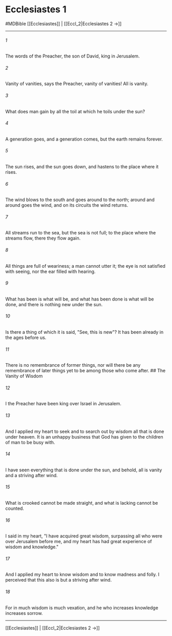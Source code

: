 # Ecclesiastes 1
#MDBible
[[Ecclesiastes]] | [[Eccl_2|Ecclesiastes 2 →]]

***

###### 1 

The words of the Preacher, the son of David, king in Jerusalem. 

###### 2 

Vanity of vanities, says the Preacher, vanity of vanities! All is vanity. 

###### 3 

What does man gain by all the toil at which he toils under the sun? 

###### 4 

A generation goes, and a generation comes, but the earth remains forever. 

###### 5 

The sun rises, and the sun goes down, and hastens to the place where it rises. 

###### 6 

The wind blows to the south and goes around to the north; around and around goes the wind, and on its circuits the wind returns. 

###### 7 

All streams run to the sea, but the sea is not full; to the place where the streams flow, there they flow again. 

###### 8 

All things are full of weariness; a man cannot utter it; the eye is not satisfied with seeing, nor the ear filled with hearing. 

###### 9 

What has been is what will be, and what has been done is what will be done, and there is nothing new under the sun. 

###### 10 

Is there a thing of which it is said, "See, this is new"? It has been already in the ages before us. 

###### 11 

There is no remembrance of former things, nor will there be any remembrance of later things yet to be among those who come after. ## The Vanity of Wisdom 

###### 12 

I the Preacher have been king over Israel in Jerusalem. 

###### 13 

And I applied my heart to seek and to search out by wisdom all that is done under heaven. It is an unhappy business that God has given to the children of man to be busy with. 

###### 14 

I have seen everything that is done under the sun, and behold, all is vanity and a striving after wind. 

###### 15 

What is crooked cannot be made straight, and what is lacking cannot be counted. 

###### 16 

I said in my heart, "I have acquired great wisdom, surpassing all who were over Jerusalem before me, and my heart has had great experience of wisdom and knowledge." 

###### 17 

And I applied my heart to know wisdom and to know madness and folly. I perceived that this also is but a striving after wind. 

###### 18 

For in much wisdom is much vexation, and he who increases knowledge increases sorrow. 

***

[[Ecclesiastes]] | [[Eccl_2|Ecclesiastes 2 →]]
